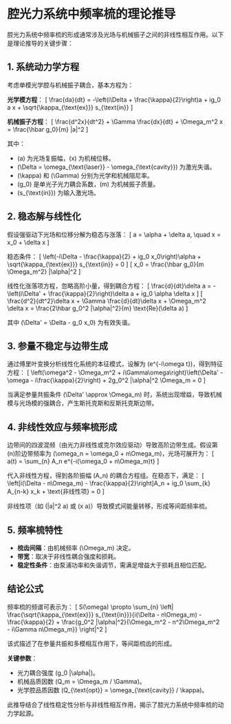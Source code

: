 
# 腔光力系统中频率梳的理论推导

腔光力系统中频率梳的形成通常涉及光场与机械振子之间的非线性相互作用。以下是理论推导的关键步骤：

## 1. 系统动力学方程

考虑单模光学腔与机械振子耦合，基本方程为：

**光学模方程**：
\[
\frac{da}{dt} = -\left(i\Delta + \frac{\kappa}{2}\right)a + ig_0 a x + \sqrt{\kappa_{\text{ex}}} s_{\text{in}}
\]

**机械振子方程**：
\[
\frac{d^2x}{dt^2} + \Gamma \frac{dx}{dt} + \Omega_m^2 x = \frac{\hbar g_0}{m} |a|^2
\]

其中：
- \(a\) 为光场复振幅，\(x\) 为机械位移。
- \(\Delta = \omega_{\text{laser}} - \omega_{\text{cavity}}\) 为激光失谐。
- \(\kappa\) 和 \(\Gamma\) 分别为光学和机械阻尼率。
- \(g_0\) 是单光子光力耦合系数，\(m\) 为机械振子质量。
- \(s_{\text{in}}\) 为输入激光场。

## 2. 稳态解与线性化

假设强驱动下光场和位移分解为稳态与涨落：
\[
a = \alpha + \delta a, \quad x = x_0 + \delta x
\]

稳态条件：
\[
\left(-i\Delta - \frac{\kappa}{2} + ig_0 x_0\right)\alpha + \sqrt{\kappa_{\text{ex}}} s_{\text{in}} = 0
\]
\[
x_0 = \frac{\hbar g_0}{m \Omega_m^2} |\alpha|^2
\]

线性化涨落项方程，忽略高阶小量，得到耦合方程：
\[
\frac{d}{dt}\delta a = -\left(i\Delta' + \frac{\kappa}{2}\right)\delta a + ig_0 \alpha \delta x
\]
\[
\frac{d^2}{dt^2}\delta x + \Gamma \frac{d}{dt}\delta x + \Omega_m^2 \delta x = \frac{2\hbar g_0^2 |\alpha|^2}{m} \text{Re}(\delta a)
\]

其中 \(\Delta' = \Delta - g_0 x_0\) 为有效失谐。

## 3. 参量不稳定与边带生成

通过傅里叶变换分析线性化系统的本征模式，设解为 \(e^{-i\omega t}\)，得到特征方程：
\[
\left(\omega^2 - \Omega_m^2 + i\Gamma\omega\right)\left(\Delta' - \omega - i\frac{\kappa}{2}\right) + 2g_0^2 |\alpha|^2 \Omega_m = 0
\]

当满足参量共振条件 \(\Delta' \approx \Omega_m\) 时，系统出现增益，导致机械模与光场模的强耦合，产生斯托克斯和反斯托克斯边带。

## 4. 非线性效应与频率梳形成

边带间的四波混频（由光力非线性或克尔效应驱动）导致高阶边带生成。假设第\(n\)阶边带频率为 \(\omega_n = \omega_0 + n\Omega_m\)，光场可展开为：
\[
a(t) = \sum_{n} A_n e^{-i(\omega_0 + n\Omega_m)t}
\]

代入非线性方程，得到各阶振幅 \(A_n\) 的耦合方程组。在稳态下，满足：
\[
\left[i(\Delta - n\Omega_m) - \frac{\kappa}{2}\right]A_n + ig_0 \sum_{k} A_{n-k} x_k + \text{非线性项} = 0
\]

非线性项（如 \(|a|^2 a\) 或 \(x a\)）导致模式间能量转移，形成等间距频率梳。

## 5. 频率梳特性

- **梳齿间隔**：由机械频率 \(\Omega_m\) 决定。
- **带宽**：取决于非线性耦合强度和损耗。
- **稳定性条件**：由泵浦功率和失谐调节，需满足增益大于损耗且相位匹配。

## 结论公式

频率梳的频谱可表示为：
\[
S(\omega) \propto \sum_{n} \left| \frac{\sqrt{\kappa_{\text{ex}}} s_{\text{in}}}{i(\Delta - n\Omega_m) - \frac{\kappa}{2} + \frac{g_0^2 |\alpha|^2}{\Omega_m^2 - n^2\Omega_m^2 - i\Gamma n\Omega_m}} \right|^2
\]

该式描述了在参量共振和多模相互作用下，等间距梳齿的形成。

**关键参数**：
- 光力耦合强度 \(g_0 |\alpha|\)。
- 机械品质因数 \(Q_m = \Omega_m / \Gamma\)。
- 光学腔品质因数 \(Q_{\text{opt}} = \omega_{\text{cavity}} / \kappa\)。

此推导结合了线性稳定性分析与非线性相互作用，揭示了腔光力系统中频率梳的动力学起源。
<!--stackedit_data:
eyJoaXN0b3J5IjpbLTE4OTQ0MzU5NjBdfQ==
-->